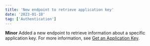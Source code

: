 ```yaml
---
title: 'New endpoint to retrieve application key'
date: '2023-01-18'
tag: ['Authentication']
---
```

**Minor**
Added a new endpoint to retrieve information about a specific application key. For more information, see [Get an Application Key](/docs/commerce-cloud/authentication/application-keys/get-an-application-key).
